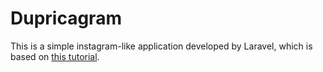 # Dupricagram

This is a simple instagram-like application developed by Laravel, which is based on [this tutorial](https://www.youtube.com/watch?v=ImtZ5yENzgE).
